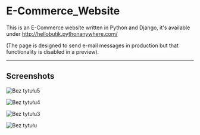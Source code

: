 # E-Commerce_Website
This is an E-Commerce website written in Python and Django, it's available under http://hellobutik.pythonanywhere.com/ 

(The page is designed to send e-mail messages in production but that functionality is disabled in a preview).
___
## Screenshots

![Bez tytułu5](https://user-images.githubusercontent.com/65130519/156890103-3b29023e-a3ec-4795-830d-13ef4eeaf80a.png)

![Bez tytułu4](https://user-images.githubusercontent.com/65130519/156890105-1f1aa8d6-b837-4663-ba6c-dbe209527219.png)

![Bez tytułu3](https://user-images.githubusercontent.com/65130519/156890109-43a957f0-fa62-4c08-a1d4-cc6e8c567bb8.png)

![Bez tytułu](https://user-images.githubusercontent.com/65130519/156890111-ee341323-755a-4874-8049-d03c8310e8e8.png)
